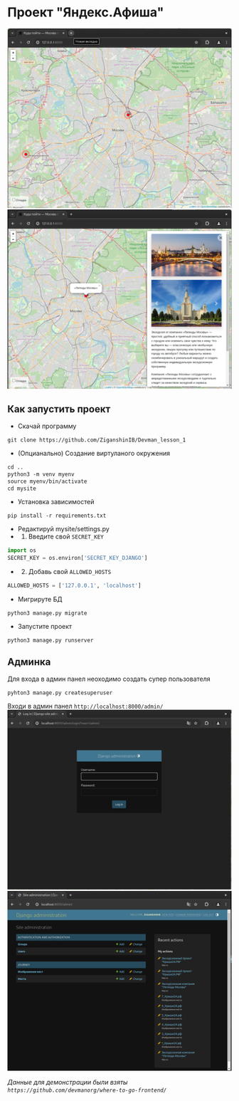 # Проект "Яндекс.Афиша"
![img.png](git_media/img.png)
![img.png](git_media/img2.png)
## Как запустить проект 
* Скачай программу 
```shell
git clone https://github.com/ZiganshinIB/Devman_lesson_1
```
* (Опцианально) Создание виртуланого окружения
```shell
cd ..
python3 -m venv myenv
source myenv/bin/activate
cd mysite
```
* Установка зависимостей
```shell
pip install -r requirements.txt
```
* Редактируй mysite/settings.py
* 1) Введите свой `SECRET_KEY`
```python
import os
SECRET_KEY = os.environ['SECRET_KEY_DJANGO']
```
* 2. Добавь свой `ALLOWED_HOSTS`
```python
ALLOWED_HOSTS = ['127.0.0.1', 'localhost']
```
* Мигрируте БД
```shell
python3 manage.py migrate
```
* Запустите проект
```shell
python3 manage.py runserver
```
## Админка 
Для входа в админ панел неоходимо создать супер пользователя
```shell
pyhton3 manage.py createsuperuser
```
Входи в админ панел 
`http://localhost:8000/admin/`
![img.png](git_media/img3.png)
![img.png](git_media/admin_panel2.png)

_Данные для демонстрации были взяты `https://github.com/devmanorg/where-to-go-frontend/`_  